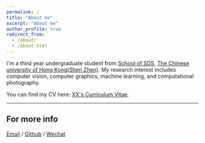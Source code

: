 ```yaml
---
permalink: /
title: "About me"
excerpt: "About me"
author_profile: true
redirect_from: 
  - /about/
  - /about.html
---
```

I'm a third year undergraduate student from [School of SDS](https://sds.cuhk.edu.cn/), [The Chinese university of Hong Kong(Shen Zhen)](https://www.cuhk.edu.cn/zh-hans). My research interest includes computer vision, computer graphics, machine learning, and computational photography.


You can find my CV here: [XX's Curriculum Vitae](../assets/Curriculum_Vitae.pdf).

---
For more info
------
[Email](mailto:121090711@link.cuhk.edu.cn) / [Github](https://github.com/YangYiqu) / [Wechat](../images/wechat.jpg) 
